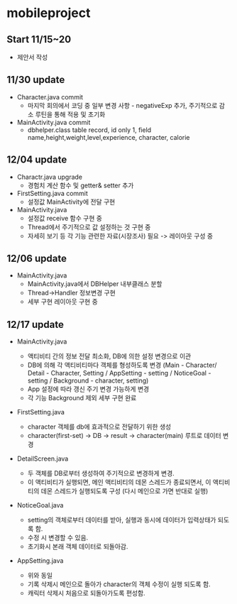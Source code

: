 # mobileproject

## Start 11/15~20
-  제안서 작성

## 11/30 update
- Character.java commit
  - 마지막 회의에서 코딩 중 일부 변경 사항 - negativeExp 추가, 주기적으로 감소 루틴을 통해 적용 및 초기화
- MainActivity.java commit
  - dbhelper.class table record, id only 1, field name,height,weight,level,experience, character, calorie
  
## 12/04 update
- Charactr.java upgrade
  - 경험치 계산 함수 및 getter& setter 추가  
- FirstSetting.java commit
  - 설정값 MainActivity에 전달 구현
- MainActivity.java
  - 설정값 receive 함수 구현 중
  - Thread에서 주기적으로 값 설정하는 것 구현 중
  - 자세히 보기 등 각 기능 관련한 자료(시장조사) 필요 -> 레이아웃 구성 중

## 12/06 update
 - MainActivity.java
   - MainActivity.java에서 DBHelper 내부클래스 분할
   - Thread->Handler 정보변경 구현
   - 세부 구현 레이아웃 구현 중
 
  
## 12/17 update
 - MainActivity.java
   - 액티비티 간의 정보 전달 최소화, DB에 의한 설정 변경으로 이관
   - DB에 의해 각 액티비티마다 객체를 형성하도록 변경
     (Main - Character/ Detail - Character, Setting / AppSetting - setting / NoticeGoal - setting / Background - character, setting)
   - App 설정에 따라 갱신 주기 변경 가능하게 변경
   - 각 기능 Background 제외 세부 구현 완료
   
 - FirstSetting.java
   - character 객체를 db에 효과적으로 전달하기 위한 생성
   - character(first-set) -> DB -> result -> character(main) 루트로 데이터 변경
 
 - DetailScreen.java
   - 두 객체를 DB로부터 생성하여 주기적으로 변경하게 변경.
   - 이 액티비티가 실행되면, 메인 액티비티의 데몬 스레드가 종료되면서, 이 액티비티의 데몬 스레드가 실행되도록 구성
     (다시 메인으로 가면 반대로 실행)
 
 - NoticeGoal.java
   - setting의 객체로부터 데이터를 받아, 실행과 동시에 데이터가 입력상태가 되도록 함.
   - 수정 시 변경할 수 있음.
   - 초기화시 본래 객체 데이터로 되돌아감.
   
 - AppSetting.java
   - 위와 동일
   - 기록 삭제시 메인으로 돌아가 character의 객체 수정이 실행 되도록 함.
   - 캐릭터 삭제시 처음으로 되돌아가도록 편성함.

